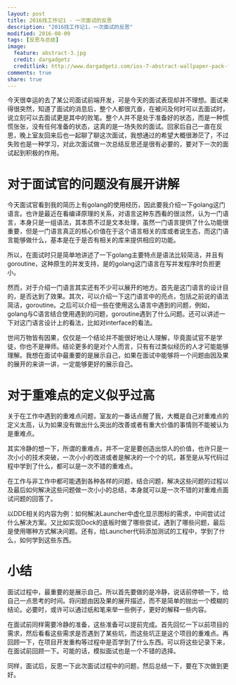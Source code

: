 ```yaml
---
layout: post
title: 2016找工作记1 - 一次面试的反思
description: "2016找工作记1，一次面试的反思"
modified: 2016-08-09
tags: [反思与总结]
image:
  feature: abstract-3.jpg
  credit: dargadgetz
  creditlink: http://www.dargadgetz.com/ios-7-abstract-wallpaper-pack-for-iphone-5-and-ipod-touch-retina/
comments: true
share: true
---
```


今天很幸运的去了某公司面试前端开发，可是今天的面试表现却并不理想。面试来得很突然，知道了面试的消息后，整个人都很亢奋，在被问及何时可以去面试时，说立刻可以去面试更是其中的败笔。整个人并不是处于准备好的状态，而是一种慌慌张张，没有任何准备的状态，这真的是一场失败的面试。回家后自己一直在反思，晚上室友回来后也一起聊了聊这次面试，我想通过的希望大概很渺茫了，不过失败也是一种学习，对此次面试做一次总结反思还是很有必要的，要对下一次的面试起到积极的作用。

# 对于面试官的问题没有展开讲解

今天面试官看到我的简历上有golang的使用经历，因此要我介绍一下golang这门语言。也许是最近在看编译原理的关系，对语言这种东西看的很淡然，认为一门语言，本身只是一组语法，其本质不过是文本处理，虽然一门语言提供了什么功能很重要，但是一门语言真正的核心价值在于这个语言相关的库或者说生态，而这门语言能够做什么，基本是在于是否有相关的库来提供相应的功能。

所以，在面试时只是简单地讲述了一下golang主要特点是语法比较简洁，并且有goroutine，这种原生的并发支持，是的golang这门语言在写并发程序时负担更小。

然而，对于介绍一门语言其实还有不少可以展开的地方。首先是这门语言的设计目的，是否达到了效果。其次，可以介绍一下这门语言中的亮点，包括之前说的语法简洁，goroutine。之后可以介绍一些在使用这么语言中遇到的问题，例如，golang与C语言结合使用遇到的问题，goroutine遇到了什么问题。还可以讲述一下对这门语言设计上的看法，比如对interface的看法。

世间万物皆有因果，仅仅是一个结论并不能很好地让人理解，毕竟面试官不是学徒，你也不是禅师。结论更多的是对个人而言，只有有过类似经历的人才可能能够理解。我想在面试中最重要的是展示自己，如果在面试中能够将一个问题由因及果的展开的来讲一讲，一定能够更好的展示自己。


# 对于重难点的定义似乎过高

关于在工作中遇到的重难点问题，室友的一番话点醒了我，大概是自己对重难点的定义太高，认为如果没有做出什么突出的改善或者有重大价值的事情则不能被认为是重难点。

其实冷静的想一下，所谓的重难点，并不一定是要创造出惊人的价值，也许只是一次小小的技术突破，一次小小的改进或者是解决的一个个的坑，甚至是从写代码过程中学到了什么，都可以是一次不错的重难点。

在工作与非工作中都可能遇到各种各样的问题，结合问题，解决这些问题的过程以及最后如何解决这些问题做一次小小的总结，本身就可以是一次不错的对重难点面试问题的回答了。

以DDE相关的内容为例：如何解决Launcher中虚化显示图标的需求，中间尝试过什么解决方案。又比如实现Dock的底板时做了哪些尝试，遇到了哪些问题，最后是使用哪种方式解决问题。还有，给Launcher代码添加测试的工程中，学到了什么，如何学到这些东西。


# 小结

面试过程中，最重要的是展示自己。所以首先要做的是冷静，说话前停顿一下，给自己一点思考的时间。将问题由因及果的展开描述，而不是简单的抛出一个模糊的结论。必要时，或许可以通过纸和笔来举一些例子，更好的解释一些内容。

在面试前同样需要冷静的准备，这些准备可以提前完成。首先回忆一下以前项目的需求，然后看看这些需求是否遇到了某些坑，而这些坑正是这个项目的重难点。再回顾一下，在项目开发重构等过程中是否学到了什么东西。可以将这些记录下来，在面试前回顾一下。可能的话，模拟面试也是一个不错的选择。

同样，面试后，反思一下此次面试过程中的问题，然后总结一下，要在下次做到更好。
